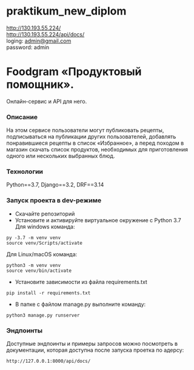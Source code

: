 # praktikum_new_diplom   
http://130.193.55.224/   
http://130.193.55.224/api/docs/   
loging: admin@gmail.com   
password: admin   


# Foodgram  «Продуктовый помощник». 
Онлайн-сервис и API для него.   
### Описание
На этом сервисе пользователи могут публиковать рецепты, подписываться на публикации других пользователей, добавлять понравившиеся рецепты в список «Избранное», а перед походом в магазин скачать список продуктов, необходимых для приготовления одного или нескольких выбранных блюд.  
### Технологии
Python==3.7, Django==3.2, DRF==3.14  
### Запуск проекта в dev-режиме  
- Скачайте репозиторий  
- Установите и активируйте виртуальное окружение c Python 3.7  
Для windows команда:
```
py -3.7 -m venv venv
source venv/Scripts/activate
```
Для Linux/macOS команда:
```
python3 -m venv venv
source venv/bin/activate
```
- Установите зависимости из файла requirements.txt
```
pip install -r requirements.txt
```
- В папке с файлом manage.py выполните команду:
```
python3 manage.py runserver
```
### Эндпоинты
Доступные эндпоинты и примеры запросов можно посмотреть в документации, которая доступна после запуска проетка по адерсу:
```
http://127.0.0.1:8000/api/docs/
```
